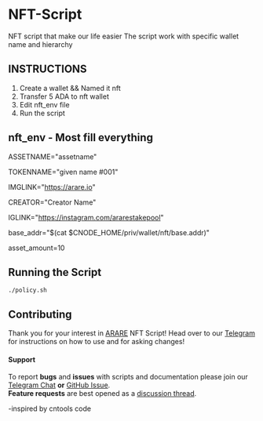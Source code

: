 # NFT-Script
NFT script that make our life easier
The script work with specific wallet name and hierarchy


## INSTRUCTIONS

1) Create a wallet && Named it nft
2) Transfer 5 ADA to nft wallet
3) Edit nft_env file
4) Run the script

## nft_env - Most fill everything     

ASSETNAME="assetname"

TOKENNAME="given name #001"

IMGLINK="https://arare.io"

CREATOR="Creator Name"

IGLINK="https://instagram.com/ararestakepool"

base_addr="$(cat $CNODE_HOME/priv/wallet/nft/base.addr)"

asset_amount=10

## Running the Script

```
./policy.sh
```


## Contributing

Thank you for your interest in [ARARE](https://arare.io) NFT Script! Head over to our [Telegram](https://t.me/ararestakepool) for instructions on how to use and for asking changes!


#### Support

To report **bugs** and **issues** with scripts and documentation please join our [Telegram Chat](https://t.me/ararestakepool) **or** [GitHub Issue](https://github.com/ARARE-pool/NFT-Script/issues/new/choose).  
**Feature requests** are best opened as a [discussion thread](https://github.com/ARARE-pool/NFT-Script/discussions/new).

-inspired by cntools code
